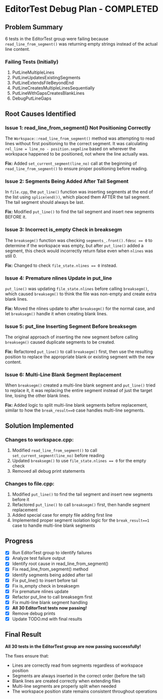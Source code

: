 # EditorTest Debug Plan - COMPLETED

## Problem Summary
6 tests in the EditorTest group were failing because `read_line_from_segment()` was returning empty strings instead of the actual line content.

### Failing Tests (Initially)
1. PutLineMultipleLines
2. PutLineUpdatesExistingSegments
3. PutLineExtendsFileBeyondEnd
4. PutLineCreatesMultipleLinesSequentially
5. PutLineWithGapsCreatesBlankLines
6. DebugPutLineGaps

## Root Causes Identified

### Issue 1: read_line_from_segment() Not Positioning Correctly
The `Workspace::read_line_from_segment()` method was attempting to read lines without first positioning to the correct segment. It was calculating `rel_line = line_no - position.segmline` based on wherever the workspace happened to be positioned, not where the line actually was.

**Fix:** Added `set_current_segment(line_no)` call at the beginning of `read_line_from_segment()` to ensure proper positioning before reading.

### Issue 2: Segments Being Added After Tail Segment
In `file.cpp`, the `put_line()` function was inserting segments at the end of the list using `splice(end())`, which placed them AFTER the tail segment. The tail segment should always be last.

**Fix:** Modified `put_line()` to find the tail segment and insert new segments BEFORE it.

### Issue 3: Incorrect is_empty Check in breaksegm
The `breaksegm()` function was checking `segments_.front().fdesc == 0` to determine if the workspace was empty, but after `put_line()` added a segment, this check would incorrectly return false even when `nlines` was still 0.

**Fix:** Changed to check `file_state.nlines == 0` instead.

### Issue 4: Premature nlines Update in put_line
`put_line()` was updating `file_state.nlines` before calling `breaksegm()`, which caused `breaksegm()` to think the file was non-empty and create extra blank lines.

**Fix:** Moved the nlines update to after `breaksegm()` for the normal case, and let `breaksegm()` handle it when creating blank lines.

### Issue 5: put_line Inserting Segment Before breaksegm
The original approach of inserting the new segment before calling `breaksegm()` caused duplicate segments to be created.

**Fix:** Refactored `put_line()` to call `breaksegm()` first, then use the resulting position to replace the appropriate blank or existing segment with the new content.

### Issue 6: Multi-Line Blank Segment Replacement
When `breaksegm()` created a multi-line blank segment and `put_line()` tried to replace it, it was replacing the entire segment instead of just the target line, losing the other blank lines.

**Fix:** Added logic to split multi-line blank segments before replacement, similar to how the `break_result==0` case handles multi-line segments.

## Solution Implemented

### Changes to workspace.cpp:
1. Modified `read_line_from_segment()` to call `set_current_segment(line_no)` before reading
2. Updated `breaksegm()` to use `file_state.nlines == 0` for the empty check
3. Removed all debug print statements

### Changes to file.cpp:
1. Modified `put_line()` to find the tail segment and insert new segments before it
2. Refactored `put_line()` to call `breaksegm()` first, then handle segment replacement
3. Added special case for empty file adding first line
4. Implemented proper segment isolation logic for the `break_result==1` case to handle multi-line blank segments

## Progress
- [x] Run EditorTest group to identify failures
- [x] Analyze test failure output
- [x] Identify root cause in read_line_from_segment()
- [x] Fix read_line_from_segment() method
- [x] Identify segments being added after tail
- [x] Fix put_line() to insert before tail
- [x] Fix is_empty check in breaksegm
- [x] Fix premature nlines update
- [x] Refactor put_line to call breaksegm first
- [x] Fix multi-line blank segment handling
- [x] **All 30 EditorTest tests now passing!**
- [x] Remove debug prints
- [x] Update TODO.md with final results

## Final Result
**All 30 tests in the EditorTest group are now passing successfully!**

The fixes ensure that:
- Lines are correctly read from segments regardless of workspace position
- Segments are always inserted in the correct order (before the tail)
- Blank lines are created correctly when extending files
- Multi-line segments are properly split when needed
- The workspace position state remains consistent throughout operations

